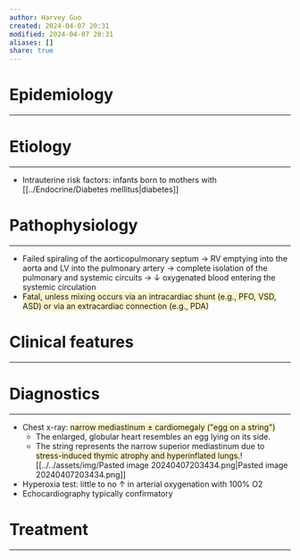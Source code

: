 ```yaml
---
author: Harvey Guo
created: 2024-04-07 20:31
modified: 2024-04-07 20:31
aliases: []
share: true
---
```

# Epidemiology
---


# Etiology
---
- Intrauterine risk factors: infants born to mothers with [[../Endocrine/Diabetes mellitus|diabetes]]

# Pathophysiology
---
- Failed spiraling of the aorticopulmonary septum → RV emptying into the aorta and LV into the pulmonary artery → complete isolation of the pulmonary and systemic circuits → ↓ oxygenated blood entering the systemic circulation
- <span style="background:rgba(240, 200, 0, 0.2)">Fatal, unless mixing occurs via an intracardiac shunt (e.g., PFO, VSD, ASD) or via an extracardiac connection (e.g., PDA)</span>

# Clinical features
---


# Diagnostics
---
- Chest x-ray: <span style="background:rgba(240, 200, 0, 0.2)">narrow mediastinum ± cardiomegaly ("egg on a string")</span>
	- The enlarged, globular heart resembles an egg lying on its side.
	- The string represents the narrow superior mediastinum due to <span style="background:rgba(240, 200, 0, 0.2)">stress-induced thymic atrophy and hyperinflated lungs.</span>![[../../assets/img/Pasted image 20240407203434.png|Pasted image 20240407203434.png]]
- Hyperoxia test: little to no ↑ in arterial oxygenation with 100% O2
- Echocardiography typically confirmatory

# Treatment
---

